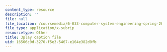 ```yaml
---
content_type: resource
description: ''
file: null
file_location: /coursemedia/6-033-computer-system-engineering-spring-2018/16566c0d3270f5e35467e164e382d0fb_r2_-2KW76ec.srt
file_type: application/x-subrip
resourcetype: Other
title: 3play caption file
uid: 16566c0d-3270-f5e3-5467-e164e382d0fb
---
```

